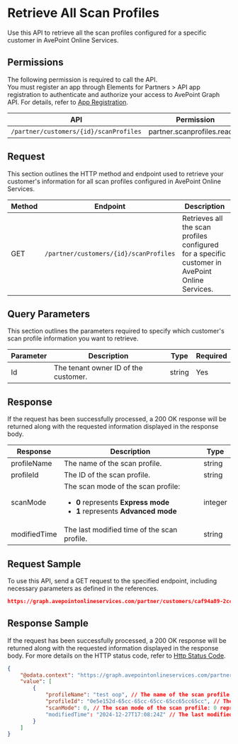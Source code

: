 # Retrieve All Scan Profiles

Use this API to retrieve all the scan profiles configured for a specific customer in AvePoint Online Services.  

## Permissions  

The following permission is required to call the API.  
You must register an app through Elements for Partners > API app registration to authenticate and authorize your access to AvePoint Graph API. For details, refer to [App Registration](https://cdn.avepoint.com/assets/apelements-webhelp/avepoint-elements-for-partners/index.htm#!Documents/appregistration.htm).

| API | Permission |
|-----------|-----------|
| `/partner/customers/{id}/scanProfiles` | partner.scanprofiles.read.all |  


## Request

This section outlines the HTTP method and endpoint used to retrieve your customer's information for all scan profiles configured in AvePoint Online Services.

| Method | Endpoint | Description |
|-----------|-----------|-----------|
|GET|`/partner/customers/{id}/scanProfiles`|Retrieves all the scan profiles configured for a specific customer in AvePoint Online Services.|

## Query Parameters

This section outlines the parameters required to specify which customer's scan profile information you want to retrieve.

| Parameter | Description | Type | Required |
| --- | --- | --- | --- |
| Id | The tenant owner ID of the customer. | string | Yes |

## Response

If the request has been successfully processed, a 200 OK response will be returned along with the requested information displayed in the response body.

| Response | Description | Type |
| --- | --- | --- |
| profileName | The name of the scan profile. | string |
| profileId | The ID of the scan profile. | string |
| scanMode | The scan mode of the scan profile:<br> <ul><li> **0** represents **Express mode**</li><li> **1** represents **Advanced mode** | integer |
| modifiedTime | The last modified time of the scan profile. | string |

## Request Sample

To use this API, send a GET request to the specified endpoint, including necessary parameters as defined in the references.

```json
https://graph.avepointonlineservices.com/partner/customers/caf94a89-2cc6-47aa-b04b-794cb9af5ea3/scanProfiles
```

## Response Sample

If the request has been successfully processed, a 200 OK response will be returned along with the requested information displayed in the response body. For more details on the HTTP status code, refer to [Http Status Code](https://learn.avepoint.com/docs/Use-AvePoint-Graph-API.html#http-status-code).

```json 
{
    "@odata.context": "https://graph.avepointonlineservices.com/partner/$metadata#Collection(Portal.Api.Model.ProfileInfo)",
    "value": [
        {
            "profileName": "test oop", // The name of the scan profile
            "profileId": "0e5e152d-65cc-65cc-65cc-65cc65cc65cc", // The ID of the scan profile
            "scanMode": 0, // The scan mode of the scan profile: 0 represents Express mode
            "modifiedTime": "2024-12-27T17:08:24Z" // The last modified time of the scan profile
        }
    ]
}